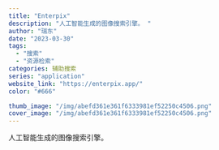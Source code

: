```yaml
---
title: "Enterpix"
description: "人工智能生成的图像搜索引擎。 "
author: "瑞东"
date: "2023-03-30"
tags:
  - "搜索"
  - "资源检索"
categories: 辅助搜索
series: "application"
website_link: "https://enterpix.app/"
color: "#666"

thumb_image: "/img/abefd361e361f6333981ef52250c4506.png"
cover_image: "/img/abefd361e361f6333981ef52250c4506.png"
---
```


人工智能生成的图像搜索引擎。 